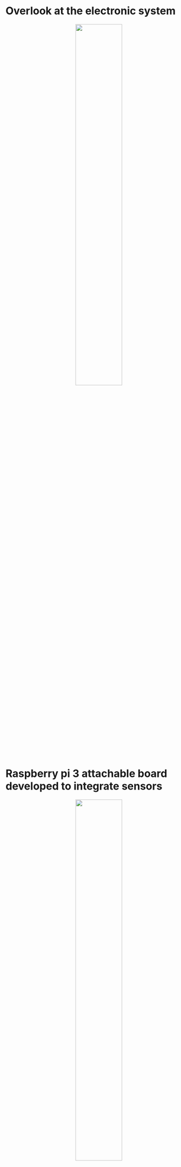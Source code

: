 # Overlook at the electronic system

<div align="center">
  <img src="https://user-images.githubusercontent.com/34986200/50386346-a81b4d00-06cb-11e9-847d-c47910c57db5.jpg" width="50%" height="50%" ><br><br>
</div>

# Raspberry pi 3 attachable board developed to integrate sensors

<div align="center">
  <img src="https://user-images.githubusercontent.com/34986200/50386378-24ae2b80-06cc-11e9-9012-1d459fc06b7d.jpg" width="50%" height="50%" ><br><br>
</div>

A closer look

<div align="center">
  <img src="https://user-images.githubusercontent.com/34986200/50386403-b28a1680-06cc-11e9-9a63-a9440aa2f8da.jpg" width="50%" height="50%" ><br><br>
</div>

<div align="center">
  <img src="https://user-images.githubusercontent.com/34986200/50386407-cc2b5e00-06cc-11e9-9227-c84afe0b8336.jpg" width="50%" height="50%" ><br><br>
</div>